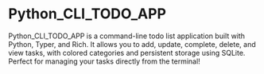 # Python_CLI_TODO_APP
Python_CLI_TODO_APP is a command-line todo list application built with Python, Typer, and Rich. It allows you to add, update, complete, delete, and view tasks, with colored categories and persistent storage using SQLite. Perfect for managing your tasks directly from the terminal!
